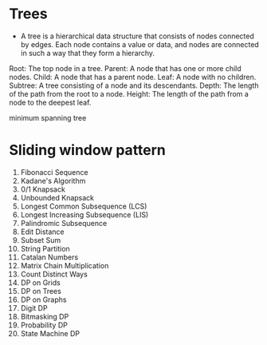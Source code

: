


# Trees 

- A tree is a hierarchical data structure that consists of nodes connected by edges. Each node contains a value or data, and nodes are connected in such a way that they form a hierarchy.


Root: The top node in a tree.
Parent: A node that has one or more child nodes.
Child: A node that has a parent node.
Leaf: A node with no children.
Subtree: A tree consisting of a node and its descendants.
Depth: The length of the path from the root to a node.
Height: The length of the path from a node to the deepest leaf.



minimum spanning tree


# Sliding window pattern


1. Fibonacci Sequence
2. Kadane's Algorithm
3. 0/1 Knapsack
4. Unbounded Knapsack
5. Longest Common Subsequence (LCS)
6. Longest Increasing Subsequence (LIS)
7. Palindromic Subsequence
8. Edit Distance
9. Subset Sum
10. String Partition
11. Catalan Numbers
12. Matrix Chain Multiplication
13. Count Distinct Ways
14. DP on Grids
15. DP on Trees
16. DP on Graphs
17. Digit DP
18. Bitmasking DP
19. Probability DP
20. State Machine DP